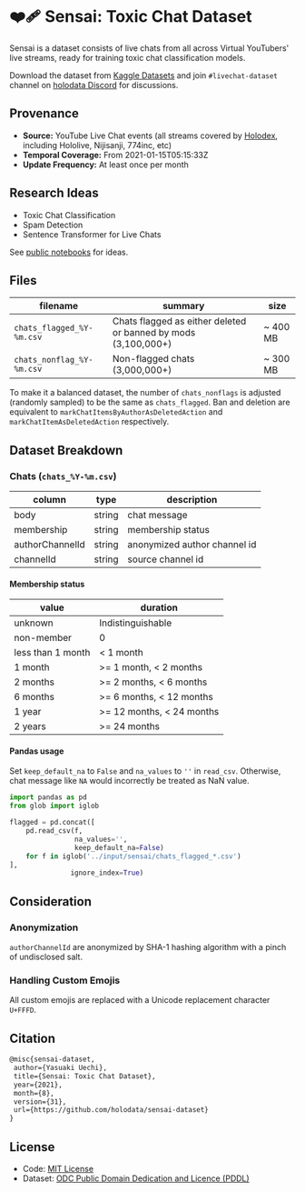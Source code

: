 # ❤️‍🩹 Sensai: Toxic Chat Dataset

Sensai is a dataset consists of live chats from all across Virtual YouTubers' live streams, ready for training toxic chat classification models.

Download the dataset from [Kaggle Datasets](https://www.kaggle.com/uetchy/sensai) and join `#livechat-dataset` channel on [holodata Discord](https://holodata.org/discord) for discussions.

## Provenance

- **Source:** YouTube Live Chat events (all streams covered by [Holodex](https://holodex.net), including Hololive, Nijisanji, 774inc, etc)
- **Temporal Coverage:** From 2021-01-15T05:15:33Z
- **Update Frequency:** At least once per month

## Research Ideas

- Toxic Chat Classification
- Spam Detection
- Sentence Transformer for Live Chats

See [public notebooks](https://www.kaggle.com/uetchy/sensai/code) for ideas.

## Files

| filename                  | summary                                                        | size     |
| ------------------------- | -------------------------------------------------------------- | -------- |
| `chats_flagged_%Y-%m.csv` | Chats flagged as either deleted or banned by mods (3,100,000+) | ~ 400 MB |
| `chats_nonflag_%Y-%m.csv` | Non-flagged chats (3,000,000+)                                 | ~ 300 MB |

To make it a balanced dataset, the number of `chats_nonflags` is adjusted (randomly sampled) to be the same as `chats_flagged`.
Ban and deletion are equivalent to `markChatItemsByAuthorAsDeletedAction` and `markChatItemAsDeletedAction` respectively.

## Dataset Breakdown

### Chats (`chats_%Y-%m.csv`)

| column          | type   | description                  |
| --------------- | ------ | ---------------------------- |
| body            | string | chat message                 |
| membership      | string | membership status            |
| authorChannelId | string | anonymized author channel id |
| channelId       | string | source channel id            |

#### Membership status

| value             | duration                  |
| ----------------- | ------------------------- |
| unknown           | Indistinguishable         |
| non-member        | 0                         |
| less than 1 month | < 1 month                 |
| 1 month           | >= 1 month, < 2 months    |
| 2 months          | >= 2 months, < 6 months   |
| 6 months          | >= 6 months, < 12 months  |
| 1 year            | >= 12 months, < 24 months |
| 2 years           | >= 24 months              |

#### Pandas usage

Set `keep_default_na` to `False` and `na_values` to `''` in `read_csv`. Otherwise, chat message like `NA` would incorrectly be treated as NaN value.

```python
import pandas as pd
from glob import iglob

flagged = pd.concat([
    pd.read_csv(f,
                na_values='',
                keep_default_na=False)
    for f in iglob('../input/sensai/chats_flagged_*.csv')
],
               ignore_index=True)
```

## Consideration

### Anonymization

`authorChannelId` are anonymized by SHA-1 hashing algorithm with a pinch of undisclosed salt.

### Handling Custom Emojis

All custom emojis are replaced with a Unicode replacement character `U+FFFD`.

## Citation

```latex
@misc{sensai-dataset,
 author={Yasuaki Uechi},
 title={Sensai: Toxic Chat Dataset},
 year={2021},
 month={8},
 version={31},
 url={https://github.com/holodata/sensai-dataset}
}
```

## License

- Code: [MIT License](https://github.com/holodata/sensai-dataset/blob/master/LICENSE)
- Dataset: [ODC Public Domain Dedication and Licence (PDDL)](https://opendatacommons.org/licenses/pddl/1-0/index.html)
